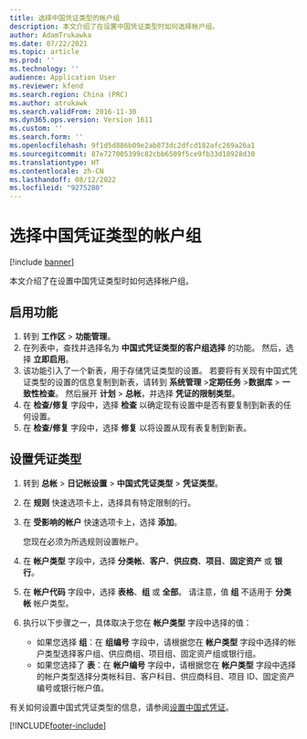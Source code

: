 ```yaml
---
title: 选择中国凭证类型的帐户组
description: 本文介绍了在设置中国凭证类型时如何选择帐户组。
author: AdamTrukawka
ms.date: 07/22/2021
ms.topic: article
ms.prod: ''
ms.technology: ''
audience: Application User
ms.reviewer: kfend
ms.search.region: China (PRC)
ms.author: atrukawk
ms.search.validFrom: 2016-11-30
ms.dyn365.ops.version: Version 1611
ms.custom: ''
ms.search.form: ''
ms.openlocfilehash: 9f1d5d886b09e2ab873dc2dfcd182afc269a26a1
ms.sourcegitcommit: 87e727005399c82cbb6509f5ce9fb33d18928d30
ms.translationtype: HT
ms.contentlocale: zh-CN
ms.lasthandoff: 08/12/2022
ms.locfileid: "9275280"
---
```

# <a name="select-account-groups-for-chinese-voucher-types"></a>选择中国凭证类型的帐户组

[!include [banner](../includes/banner.md)]

本文介绍了在设置中国凭证类型时如何选择帐户组。

## <a name="enable-the-feature"></a>启用功能

1. 转到 **工作区** \> **功能管理**。
2. 在列表中，查找并选择名为 **中国式凭证类型的客户组选择** 的功能。 然后，选择 **立即启用**。
3. 该功能引入了一个新表，用于存储凭证类型的设置。 若要将有关现有中国式凭证类型的设置的信息复制到新表，请转到 **系统管理** \>**定期任务** \>**数据库** \> **一致性检查**。 然后展开 **计划** \> **总帐**，并选择 **凭证的限制类型**。
4. 在 **检查/修复** 字段中，选择 **检查** 以确定现有设置中是否有要复制到新表的任何设置。
5. 在 **检查/修复** 字段中，选择 **修复** 以将设置从现有表复制到新表。

## <a name="set-up-voucher-type"></a>设置凭证类型

1. 转到 **总帐** \> **日记帐设置** \> **中国式凭证类型** \> **凭证类型**。
2. 在 **规则** 快速选项卡上，选择具有特定限制的行。
3. 在 **受影响的帐户** 快速选项卡上，选择 **添加**。

    您现在必须为所选规则设置帐户。

4. 在 **帐户类型** 字段中，选择 **分类帐**、**客户**、**供应商**、**项目**、**固定资产** 或 **银行**。
5. 在 **帐户代码** 字段中，选择 **表格**、**组** 或 **全部**。 请注意，值 **组** 不适用于 **分类帐** 帐户类型。
6. 执行以下步骤之一，具体取决于您在 **帐户类型** 字段中选择的值：

    - 如果您选择 **组**：在 **组编号** 字段中，请根据您在 **帐户类型** 字段中选择的帐户类型选择客户组、供应商组、项目组、固定资产组或银行组。
    - 如果您选择了 **表**：在 **帐户编号** 字段中，请根据您在 **帐户类型** 字段中选择的帐户类型选择分类帐科目、客户科目、供应商科目、项目 ID、固定资产编号或银行帐户值。

有关如何设置中国式凭证类型的信息，请参阅[设置中国式凭证](tasks/set-up-chinese-vouchers.md)。

[!INCLUDE[footer-include](../../includes/footer-banner.md)]
